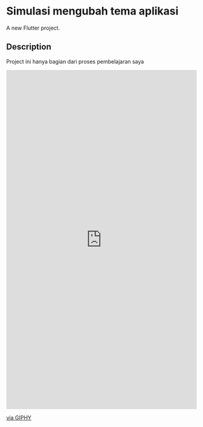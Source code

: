 # Simulasi mengubah tema aplikasi

A new Flutter project.

## Description

Project ini hanya bagian dari proses pembelajaran saya

<div style="width:100%;height:0;padding-bottom:178%;position:relative;"><iframe src="https://giphy.com/embed/V1P6PXERwFFfgGGNNM" width="100%" height="100%" style="position:absolute" frameBorder="0" class="giphy-embed" allowFullScreen></iframe></div><p><a href="https://giphy.com/gifs/V1P6PXERwFFfgGGNNM">via GIPHY</a></p>
